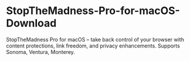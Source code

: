 # StopTheMadness-Pro-for-macOS-Download
StopTheMadness Pro for macOS – take back control of your browser with content protections, link freedom, and privacy enhancements. Supports Sonoma, Ventura, Monterey.
